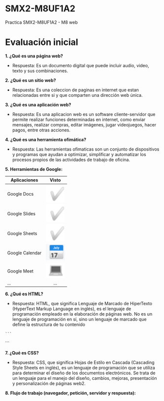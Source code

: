 # SMX2-M8UF1A2
Practica SMX2-M8UF1A2 - M8 web
# Evaluación inicial

**1. ¿Qué es una página web?**

   - Respuesta: Es un documento digital que puede incluir audio, video, texto y sus combinaciones.

**2. ¿Qué es un sitio web?**

   - Respuesta: Es una coleccion de paginas en internet que estan relacionadas entre si y que comparten una dirección web única.

**3. ¿Qué es una aplicación web?**

   - Respuesta: Es una aplicacion web es un software cliente-servidor que permite realizar funciones determinadas en internet, como enviar mensajes, realizar compras, editar imágenes, jugar videojuegos, hacer pagos, entre otras acciones.

**4. ¿Qué es una herramienta ofimática?**

   - Respuesta: Las herramientas ofimaticas son un conjunto de dispositivos y programas que ayudan a optimizar, simplificar y automatizar los procesos propios de las actividades de trabajo de oficina.

**5. Herramientas de Google:**

|Aplicaciones |Visto|
|---------------|:----------:|
|Google Docs|![Tick](https://github.com/alexandra0720/SMX2-M8UF1A2/blob/main/Captura%20de%20pantalla%202023-09-29%20161651.png)|
|Google Slides|![Tick](https://github.com/alexandra0720/SMX2-M8UF1A2/blob/main/Captura%20de%20pantalla%202023-09-29%20161651.png)|
|Google Sheets|![Tick](https://github.com/alexandra0720/SMX2-M8UF1A2/blob/main/Captura%20de%20pantalla%202023-09-29%20161651.png)|
|Google Calendar|![calendar](https://github.com/alexandra0720/SMX2-M8UF1A2/blob/main/calendario.png)|
|Google Meet|![pc](https://github.com/alexandra0720/SMX2-M8UF1A2/blob/main/pc.png)|
|...|...|

**6. ¿Qué es HTML?**

   - Respuesta: HTML, que significa Lenguaje de Marcado de HiperTexto (HyperText Markup Language en inglés), es el lenguaje de programación empleado en la elaboración de páginas web. No es un lenguaje de programación en sí, sino un lenguaje de marcado que define la estructura de tu contenido


    ```
<D0CTYPE html>
<html lang="en">
<head>
    <meta charset="UFT-8">
    <meta http-equiv="X-UA-Compatible" content="IE=edge">
    <meta name="viewport" content="wiidth, initial-scale=1.0">
    <title> Document </title>
</head>
<body>
</body>
</html>
    ```


**7. ¿Qué es CSS?**

   - Respuesta: CSS, que significa Hojas de Estilo en Cascada (Cascading Style Sheets en inglés), es un lenguaje de programación que se utiliza para determinar el diseño de los documentos electrónicos. Se trata de un lenguaje para el manejo del diseño, cambios, mejoras, presentación y personalización de páginas web2.

**8. Flujo de trabajo (navegador, petición, servidor y respuesta):**